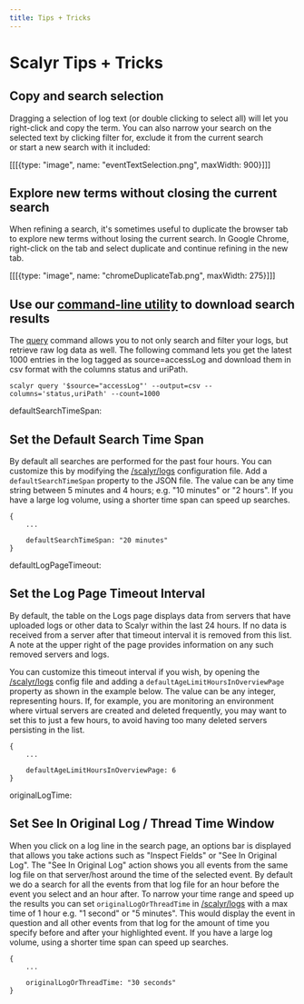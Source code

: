 ```yaml
---
title: Tips + Tricks
---
```


# Scalyr Tips + Tricks

## Copy and search selection

Dragging a selection of log text (or double clicking to select all) will let you right-click and copy the term. You can
also narrow your search on the selected text by clicking filter for, exclude it from the current search  
or start a new search with it included: 

[[[{type: "image", name: "eventTextSelection.png", maxWidth: 900}]]]

## Explore new terms without closing the current search

When refining a search, it's sometimes useful to duplicate the browser tab to explore new terms without losing the current search. 
In Google Chrome, right-click on the tab and select duplicate and continue refining in the new tab.  
  
[[[{type: "image", name: "chromeDuplicateTab.png", maxWidth: 275}]]]

## Use our [command-line utility](https://github.com/scalyr/scalyr-tool) to download search results
 
The [query](https://github.com/scalyr/scalyr-tool#querying-logs) command allows you to not only search and filter your logs, 
but retrieve raw log data as well. The following command lets you get the latest 1000 entries
in the log tagged as source=accessLog and download them in csv format with the columns status and uriPath.   
 
    scalyr query '$source="accessLog"' --output=csv --columns='status,uriPath' --count=1000


defaultSearchTimeSpan: <Default Search Time Span>
## Set the Default Search Time Span

By default all searches are performed for the past four hours. You can customize this by modifying the
[/scalyr/logs](/file?path=/scalyr/logs[[[emitAddlParamTeamTokenIfPhoenix]]]) configuration file.  Add a
``defaultSearchTimeSpan`` property to the JSON file. The value can be any time string between 5 minutes and 4 
hours; e.g. "10 minutes" or "2 hours". If you have a large log volume, using a shorter time span can speed up
searches.

    {
        ...
        
        defaultSearchTimeSpan: "20 minutes"
    }

defaultLogPageTimeout: <Set the Log Page Timeout Interval>
## Set the Log Page Timeout Interval

By default, the table on the Logs page displays data from servers that have uploaded logs or other data to Scalyr within the last 24 hours. If no data is received from a server after that timeout interval it is removed from this list. A note at the upper right of the page provides information on any such removed servers and logs.

You can customize this timeout interval if you wish, by opening the
[/scalyr/logs](/file?path=/scalyr/logs[[[emitAddlParamTeamTokenIfPhoenix]]]) config file and adding a
``defaultAgeLimitHoursInOverviewPage`` property as shown in the example below. The value can be any integer, representing hours. If, for example, you are monitoring an environment where virtual servers are created and deleted frequently, you may want to set this to just a few hours, to avoid having too many deleted servers persisting in the list.

    {
        ...
        
        defaultAgeLimitHoursInOverviewPage: 6
    }



originalLogTime: <Original Log or Thread Time>
## Set See In Original Log / Thread Time Window

When you click on a log line in the search page, an options bar is displayed that allows you take actions such 
as "Inspect Fields" or "See In Original Log". The "See In Original Log" action shows you all events from the 
same log file on that server/host around the time of the selected event. By default we do a search for all the 
events from that log file for an hour before the event you select and an hour after.  To narrow your time range 
and speed up the results you can set ``originalLogOrThreadTime`` in [/scalyr/logs](/file?path=/scalyr/logs) with 
a max time of 1 hour e.g. "1 second" or "5 minutes".  This would display the event in question and all other 
events from that log for the amount of time you specify before and after your highlighted event.  If you have a 
large log volume, using a shorter time span can speed up searches. 

    {
        ...
        
        originalLogOrThreadTime: "30 seconds"
    }


